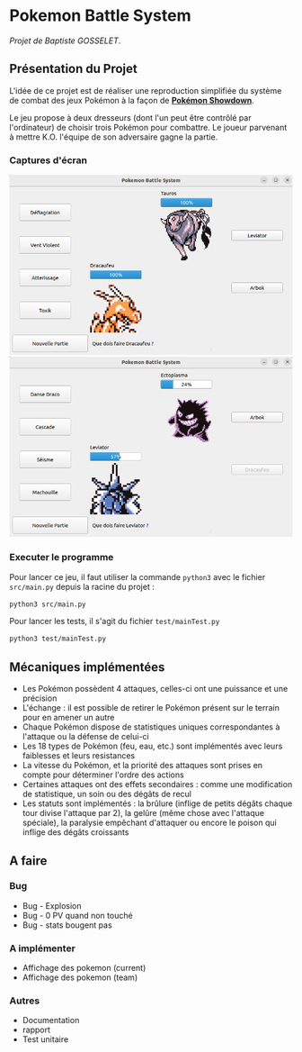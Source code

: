 # Pokemon Battle System

*Projet de Baptiste GOSSELET*.

## Présentation du Projet

L'idée de ce projet est de réaliser une reproduction simplifiée du système de combat des jeux Pokémon à la façon de [**Pokémon Showdown**](https://pokemonshowdown.com/).

Le jeu propose à deux dresseurs (dont l'un peut être contrôlé par l'ordinateur) de choisir trois Pokémon pour combattre. Le joueur parvenant à mettre K.O. l'équipe de son adversaire gagne la partie. 

### Captures d'écran

![capture_1](./img/screenshots/capture_1.png)
![capture_2](./img/screenshots/capture_2.png)

### Executer le programme

Pour lancer ce jeu, il faut utiliser la commande `python3` avec le fichier `src/main.py` depuis la racine du projet :
```bash
python3 src/main.py
``` 

Pour lancer les tests, il s'agit du fichier `test/mainTest.py`
```bash
python3 test/mainTest.py
```

## Mécaniques implémentées

- Les Pokémon possèdent 4 attaques, celles-ci ont une puissance et une précision
- L'échange : il est possible de retirer le Pokémon présent sur le terrain pour en amener un autre
- Chaque Pokémon dispose de statistiques uniques correspondantes à l'attaque ou la défense de celui-ci
- Les 18 types de Pokémon (feu, eau, etc.) sont implémentés avec leurs faiblesses et leurs resistances
- La vitesse du Pokémon, et la priorité des attaques sont prises en compte pour déterminer l'ordre des actions
- Certaines attaques ont des effets secondaires : comme une modification de statistique, un soin ou des dégâts de recul
- Les statuts sont implémentés : la brûlure (inflige de petits dégâts chaque tour divise l'attaque par 2), la gelûre (même chose avec l'attaque spéciale), la paralysie empêchant d'attaquer ou encore le poison qui inflige des dégâts croissants


## A faire

### Bug
- Bug - Explosion
- Bug - 0 PV quand non touché
- Bug - stats bougent pas

### A implémenter
- Affichage des pokemon (current)
- Affichage des pokemon (team)

### Autres
- Documentation
- rapport 
- Test unitaire
